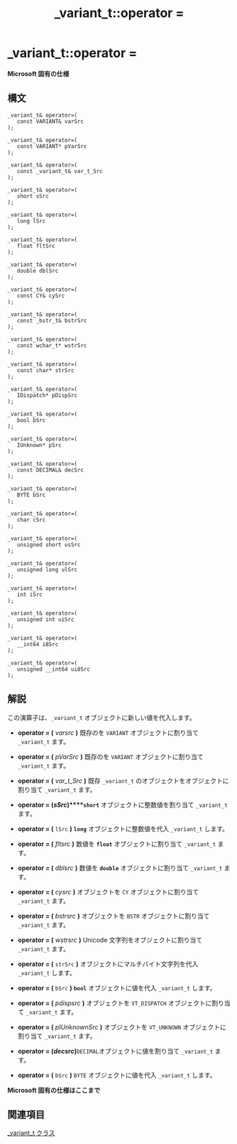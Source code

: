 ﻿---
title: _variant_t::operator =
ms.date: 11/04/2016
f1_keywords:
- _variant_t::operator=
helpviewer_keywords:
- operator= [C++], variant
- operator = [C++], variant
- = operator [C++], with specific Visual C++ objects
ms.assetid: 77622723-6e49-4dec-9e0f-fa74028f1a3c
ms.openlocfilehash: 2db26a378526cd5f48992cb32ea46e9677125e66
ms.sourcegitcommit: 1f009ab0f2cc4a177f2d1353d5a38f164612bdb1
ms.translationtype: MT
ms.contentlocale: ja-JP
ms.lasthandoff: 07/27/2020
ms.locfileid: "87226959"
---
# <a name="_variant_toperator-"></a>_variant_t::operator =

**Microsoft 固有の仕様**

## <a name="syntax"></a>構文

```
_variant_t& operator=(
   const VARIANT& varSrc
);

_variant_t& operator=(
   const VARIANT* pVarSrc
);

_variant_t& operator=(
   const _variant_t& var_t_Src
);

_variant_t& operator=(
   short sSrc
);

_variant_t& operator=(
   long lSrc
);

_variant_t& operator=(
   float fltSrc
);

_variant_t& operator=(
   double dblSrc
);

_variant_t& operator=(
   const CY& cySrc
);

_variant_t& operator=(
   const _bstr_t& bstrSrc
);

_variant_t& operator=(
   const wchar_t* wstrSrc
);

_variant_t& operator=(
   const char* strSrc
);

_variant_t& operator=(
   IDispatch* pDispSrc
);

_variant_t& operator=(
   bool bSrc
);

_variant_t& operator=(
   IUnknown* pSrc
);

_variant_t& operator=(
   const DECIMAL& decSrc
);

_variant_t& operator=(
   BYTE bSrc
);

_variant_t& operator=(
   char cSrc
);

_variant_t& operator=(
   unsigned short usSrc
);

_variant_t& operator=(
   unsigned long ulSrc
);

_variant_t& operator=(
   int iSrc
);

_variant_t& operator=(
   unsigned int uiSrc
);

_variant_t& operator=(
   __int64 i8Src
);

_variant_t& operator=(
   unsigned __int64 ui8Src
);
```

## <a name="remarks"></a>解説

この演算子は、`_variant_t` オブジェクトに新しい値を代入します。

- **operator = (**  *varsrc*  **)** 既存のを `VARIANT` オブジェクトに割り当て `_variant_t` ます。

- **operator = (**  *pVarSrc*  **)** 既存のを `VARIANT` オブジェクトに割り当て `_variant_t` ます。

- **operator = (**  *var_t_Src*  **)** 既存 `_variant_t` のオブジェクトをオブジェクトに割り当て `_variant_t` ます。

- **operator = (***sSrc***)****`short`** オブジェクトに整数値を割り当て `_variant_t` ます。    

- **operator = (** `lSrc` **)** **`long`** オブジェクトに整数値を代入 `_variant_t` します。    

- **operator = (**  *fltsrc*  **)** 数値を **`float`** オブジェクトに割り当て `_variant_t` ます。

- **operator = (**  *dblsrc*  **)** 数値を **`double`** オブジェクトに割り当て `_variant_t` ます。

- **operator = (**  *cysrc*  **)** オブジェクトを `CY` オブジェクトに割り当て `_variant_t` ます。

- **operator = (**  *bstrsrc*  **)** オブジェクトを `BSTR` オブジェクトに割り当て `_variant_t` ます。

- **operator = (**  *wstrsrc*  **)** Unicode 文字列をオブジェクトに割り当て `_variant_t` ます。

- **operator = (** `strSrc` **)** オブジェクトにマルチバイト文字列を代入 `_variant_t` します。    

- **operator = (** `bSrc` **)** **`bool`** オブジェクトに値を代入 `_variant_t` します。  

- **operator = (**  *pdispsrc*  **)** オブジェクトを `VT_DISPATCH` オブジェクトに割り当て `_variant_t` ます。

- **operator = (**  *pIUnknownSrc*  **)** オブジェクトを `VT_UNKNOWN` オブジェクトに割り当て `_variant_t` ます。

- **operator = (***decsrc***)**`DECIMAL`オブジェクトに値を割り当て `_variant_t` ます。    

- **operator = (** `bSrc` **)** `BYTE` オブジェクトに値を代入 `_variant_t` します。  

**Microsoft 固有の仕様はここまで**

## <a name="see-also"></a>関連項目

[_variant_t クラス](../cpp/variant-t-class.md)
